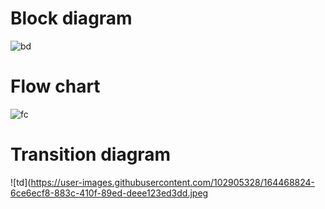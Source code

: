 # Block diagram
  
  
![bd](https://user-images.githubusercontent.com/102905328/164467295-a7421300-fc9c-4a78-8d10-0ae013a8bb91.jpeg)


# Flow chart
 

![fc](https://user-images.githubusercontent.com/102905328/164468002-ba0bbb97-ca49-467f-90b3-63d4d4b2daed.jpeg)


# Transition diagram


![td](https://user-images.githubusercontent.com/102905328/164468824-6ce6ecf8-883c-410f-89ed-deee123ed3dd.jpeg

 
